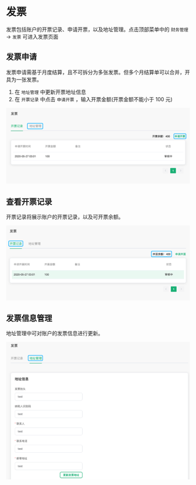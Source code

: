 # 发票

发票包括账户的开票记录、申请开票，以及地址管理。点击顶部菜单中的 `财务管理` -> `发票` 可进入发票页面



## 发票申请

发票申请需基于月度结算，且不可拆分为多张发票。但多个月结算单可以合并，开具为一张发票。

1. 在 `地址管理` 中更新开票地址信息
2. 在 `开票记录` 中点击 `申请开票` ，输入开票金额(开票金额不能小于 100 元)

![invoices-create](./_assets/invoices-create.png)



## 查看开票记录

开票记录将展示账户的开票记录，以及可开票余额。

![invoices](./_assets/invoices.png)



## 发票信息管理

地址管理中可对账户的发票信息进行更新。

![invoices-profile](./_assets/invoices-profile.png)



